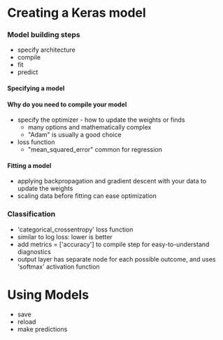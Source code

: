 # Creating a Keras model

### Model building steps
* specify architecture
* compile
* fit
* predict

#### Specifying a model


#### Why do you need to compile your model
* specify the optimizer - how to update the weights or finds
    * many options and mathematically complex
    * "Adam" is usually a good choice
* loss function
    * "mean_squared_error" common for regression

#### Fitting a model
* applying backpropagation and gradient descent with your data to update the weights
* scaling data before fitting can ease optimization


### Classification 
* 'categorical_crossentropy' loss function
* similar to log loss: lower is better
* add metrics = ['accuracy'] to compile step for easy-to-understand diagnostics
* output layer has separate node for each possible outcome, and uses 'softmax' activation function

# Using Models
* save
* reload
* make predictions

